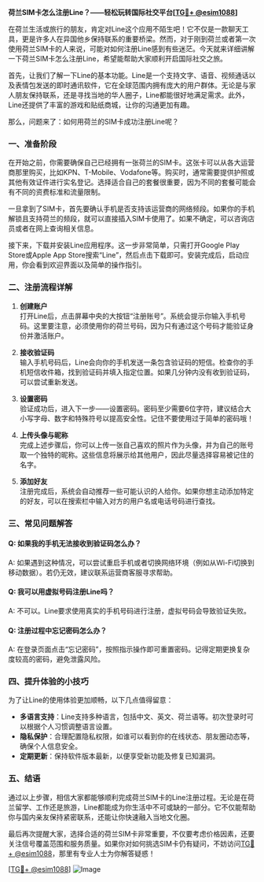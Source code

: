 **荷兰SIM卡怎么注册Line？——轻松玩转国际社交平台[[TG💪+ @esim1088](https://t.me/s/esim1088)]**

在荷兰生活或旅行的朋友，肯定对Line这个应用不陌生吧！它不仅是一款聊天工具，更是许多人在异国他乡保持联系的重要桥梁。然而，对于刚到荷兰或者第一次使用荷兰SIM卡的人来说，可能对如何注册Line感到有些迷茫。今天就来详细讲解一下荷兰SIM卡怎么注册Line，希望能帮助大家顺利开启国际社交之旅。

首先，让我们了解一下Line的基本功能。Line是一个支持文字、语音、视频通话以及表情包发送的即时通讯软件，它在全球范围内拥有庞大的用户群体。无论是与家人朋友保持联系，还是寻找当地的华人圈子，Line都能很好地满足需求。此外，Line还提供了丰富的游戏和贴纸商城，让你的沟通更加有趣。

那么，问题来了：如何用荷兰的SIM卡成功注册Line呢？

### 一、准备阶段

在开始之前，你需要确保自己已经拥有一张荷兰的SIM卡。这张卡可以从各大运营商那里购买，比如KPN、T-Mobile、Vodafone等。购买时，通常需要提供护照或其他有效证件进行实名登记。选择适合自己的套餐很重要，因为不同的套餐可能会有不同的资费标准和流量限制。

一旦拿到了SIM卡，首先要确认手机是否支持该运营商的网络频段。如果你的手机解锁且支持荷兰的频段，就可以直接插入SIM卡使用了。如果不确定，可以咨询店员或者在网上查询相关信息。

接下来，下载并安装Line应用程序。这一步非常简单，只需打开Google Play Store或Apple App Store搜索“Line”，然后点击下载即可。安装完成后，启动应用，你会看到欢迎界面以及简单的操作指引。

### 二、注册流程详解

1. **创建账户**  
   打开Line后，点击屏幕中央的大按钮“注册账号”。系统会提示你输入手机号码。这里要注意，必须使用你的荷兰号码，因为只有通过这个号码才能验证身份并激活账户。

2. **接收验证码**  
   输入手机号码后，Line会向你的手机发送一条包含验证码的短信。检查你的手机短信收件箱，找到验证码并填入指定位置。如果几分钟内没有收到验证码，可以尝试重新发送。

3. **设置密码**  
   验证成功后，进入下一步——设置密码。密码至少需要6位字符，建议结合大小写字母、数字和特殊符号以提高安全性。记住不要使用过于简单的密码哦！

4. **上传头像与昵称**  
   完成上述步骤后，你可以上传一张自己喜欢的照片作为头像，并为自己的账号取一个独特的昵称。这些信息将展示给其他用户，因此尽量选择容易被记住的名字。

5. **添加好友**  
   注册完成后，系统会自动推荐一些可能认识的人给你。如果你想主动添加特定的好友，可以在搜索栏中输入对方的用户名或电话号码进行查找。

### 三、常见问题解答

#### Q: 如果我的手机无法接收到验证码怎么办？
A: 如果遇到这种情况，可以尝试重启手机或者切换网络环境（例如从Wi-Fi切换到移动数据）。若仍无效，建议联系运营商客服寻求帮助。

#### Q: 我可以用虚拟号码注册Line吗？
A: 不可以。Line要求使用真实的手机号码进行注册，虚拟号码会导致验证失败。

#### Q: 注册过程中忘记密码怎么办？
A: 在登录页面点击“忘记密码”，按照指示操作即可重置密码。记得定期更换复杂度较高的密码，避免泄露风险。

### 四、提升体验的小技巧

为了让Line的使用体验更加顺畅，以下几点值得留意：

- **多语言支持**：Line支持多种语言，包括中文、英文、荷兰语等。初次登录时可以根据个人习惯调整语言设置。
- **隐私保护**：合理配置隐私权限，如谁可以看到你的在线状态、朋友圈动态等，确保个人信息安全。
- **定期更新**：保持软件版本最新，以便享受新功能及修复已知漏洞。

### 五、结语

通过以上步骤，相信大家都能够顺利完成荷兰SIM卡的Line注册过程。无论是在荷兰留学、工作还是旅游，Line都能成为你生活中不可或缺的一部分。它不仅能帮助你与国内亲友保持紧密联系，还能让你快速融入当地文化圈。

最后再次提醒大家，选择合适的荷兰SIM卡非常重要，不仅要考虑价格因素，还要关注信号覆盖范围和服务质量。如果你对如何挑选SIM卡仍有疑问，不妨访问[TG💪+ @esim1088](https://t.me/s/esim1088)，那里有专业人士为你解答疑惑！

[[TG💪+ @esim1088](https://t.me/s/esim1088)] ![Image](https://i.postimg.cc/4NQfJmqS/Snipaste-2025-05-13-00-14-12.png)